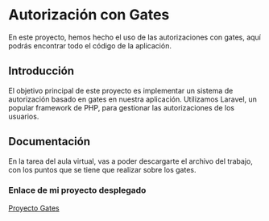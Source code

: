 # Autorización con Gates

En este proyecto, hemos hecho el uso de las autorizaciones con gates, aquí podrás encontrar todo el código de la aplicación.

## Introducción

El objetivo principal de este proyecto es implementar un sistema de autorización basado en gates en nuestra aplicación. Utilizamos Laravel, un popular framework de PHP, para gestionar las autorizaciones de los usuarios.

## Documentación

En la tarea del aula virtual, vas a poder descargarte el archivo del trabajo, con los puntos que se tiene que realizar sobre los gates.

### Enlace de mi proyecto desplegado 
[Proyecto Gates](http://fgonzalez_form_test.randion.es)